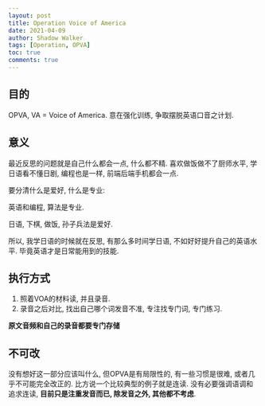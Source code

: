 ```yaml
---
layout: post
title: Operation Voice of America
date: 2021-04-09
author: Shadow Walker
tags: [Operation, OPVA]
toc: true
comments: true
---
```



## 目的

OPVA, VA = Voice of America.  意在强化训练, 争取摆脱英语口音之计划. 

## 意义

最近反思的问题就是自己什么都会一点, 什么都不精. 喜欢做饭做不了厨师水平,  学日语看不懂日剧,  编程也是一样, 前端后端手机都会一点. 

要分清什么是爱好, 什么是专业: 

英语和编程, 算法是专业. 

日语, 下棋, 做饭, 孙子兵法是爱好. 


所以, 我学日语的时候就在反思, 有那么多时间学日语, 不如好好提升自己的英语水平.  毕竟英语才是日常能用到的技能. 


## 执行方式

1. 照着VOA的材料读, 并且录音. 
2. 录音之后对比, 找出自己哪个词发音不准, 专注找专门词, 专门练习. 

**原文音频和自己的录音都要专门存储**


## 不可改

没有想好这一部分应该叫什么, 但OPVA是有局限性的, 有一些习惯是很难, 或者几乎不可能完全改正的.  比方说一个比较典型的例子就是连读. 没有必要强调语调和追求连读, **目前只是注重发音而已, 除发音之外, 其他都不考虑**. 